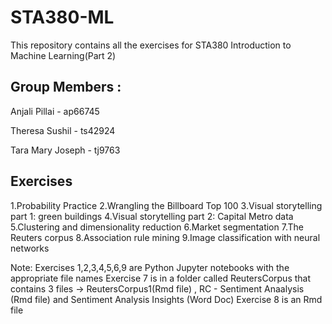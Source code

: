 # STA380-ML

This repository contains all the exercises for STA380 Introduction to Machine Learning(Part 2)

## Group Members : 

Anjali Pillai - ap66745 
                
Theresa Sushil - ts42924      
                
Tara Mary Joseph - tj9763  

## Exercises
1.Probability Practice
2.Wrangling the Billboard Top 100
3.Visual storytelling part 1: green buildings
4.Visual storytelling part 2: Capital Metro data
5.Clustering and dimensionality reduction
6.Market segmentation
7.The Reuters corpus
8.Association rule mining
9.Image classification with neural networks

Note: Exercises 1,2,3,4,5,6,9 are Python Jupyter notebooks with the appropriate file names
      Exercise 7 is in a folder called ReutersCorpus that contains 3 files -> ReutersCorpus1(Rmd file) , RC - Sentiment Anaalysis (Rmd file) and Sentiment Analysis Insights (Word Doc)
      Exercise 8 is an Rmd file

                
